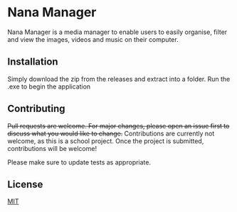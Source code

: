 # Nana Manager

Nana Manager is a media manager to enable users to easily organise, filter and view the images, videos and music on their computer.

## Installation

Simply download the zip from the releases and extract into a folder. Run the .exe to begin the application


## Contributing
~~Pull requests are welcome. For major changes, please open an issue first to discuss what you would like to change.~~
Contributions are currently not welcome, as this is a school project. Once the project is submitted, contributions will be welcome!

Please make sure to update tests as appropriate.

## License
[MIT](https://choosealicense.com/licenses/mit/)
